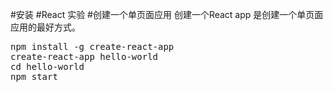 #安装
#React 实验
#创建一个单页面应用
创建一个React app 是创建一个单页面应用的最好方式。
<pre>
npm install -g create-react-app
create-react-app hello-world
cd hello-world
npm start
</pre>
